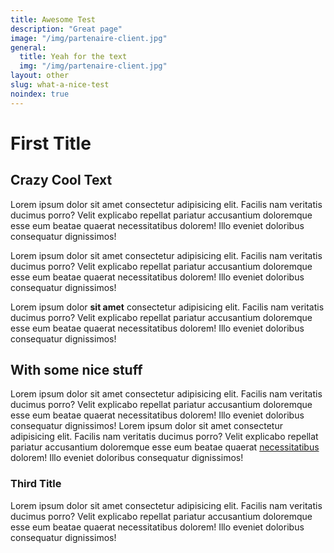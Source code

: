```yaml
---
title: Awesome Test
description: "Great page"
image: "/img/partenaire-client.jpg"
general:
  title: Yeah for the text
  img: "/img/partenaire-client.jpg"
layout: other
slug: what-a-nice-test
noindex: true
---
```


# First Title

## Crazy Cool Text

Lorem ipsum dolor sit amet consectetur adipisicing elit. Facilis nam veritatis ducimus porro? Velit explicabo repellat pariatur accusantium doloremque esse eum beatae quaerat necessitatibus dolorem! Illo eveniet doloribus consequatur dignissimos!

Lorem ipsum dolor sit amet consectetur adipisicing elit. Facilis nam veritatis ducimus porro? Velit explicabo repellat pariatur accusantium doloremque esse eum beatae quaerat necessitatibus dolorem! Illo eveniet doloribus consequatur dignissimos!

Lorem ipsum dolor **sit amet** consectetur adipisicing elit. Facilis nam veritatis ducimus porro? Velit explicabo repellat pariatur accusantium doloremque esse eum beatae quaerat necessitatibus dolorem! Illo eveniet doloribus consequatur dignissimos!

## With some nice stuff

Lorem ipsum dolor sit amet consectetur adipisicing elit. Facilis nam veritatis ducimus porro? Velit explicabo repellat pariatur accusantium doloremque esse eum beatae quaerat necessitatibus dolorem! Illo eveniet doloribus consequatur dignissimos! Lorem ipsum dolor sit amet consectetur adipisicing elit. Facilis nam veritatis ducimus porro? Velit explicabo repellat pariatur accusantium doloremque esse eum beatae quaerat [necessitatibus](https://www.innovationlogistique.com/contact) dolorem! Illo eveniet doloribus consequatur dignissimos!

### Third Title

Lorem ipsum dolor sit amet consectetur adipisicing elit. Facilis nam veritatis ducimus porro? Velit explicabo repellat pariatur accusantium doloremque esse eum beatae quaerat necessitatibus dolorem! Illo eveniet doloribus consequatur dignissimos!
